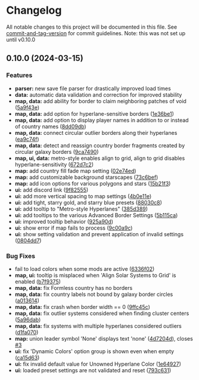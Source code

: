 # Changelog

All notable changes to this project will be documented in this file. See [commit-and-tag-version](https://github.com/absolute-version/commit-and-tag-version) for commit guidelines. Note: this was not set up until v0.10.0

## 0.10.0 (2024-03-15)

### Features

- **parser:** new save file parser for drastically improved load times
- **data:** automatic data validation and correction for improved stability
- **map, data:** add ability for border to claim neighboring patches of void ([5a9f43e](https://github.com/MichaelMakesGames/stellarmaps/commit/5a9f43e4ddbd8cf4da59002662e25d874caa0938))
- **map, data:** add option for hyperlane-sensitive borders ([1e36be1](https://github.com/MichaelMakesGames/stellarmaps/commit/1e36be11f3ff96ac715283dc94df3305ea5b6fad))
- **map, data:** add option to display player names in addition to or instead of country names ([8dd09db](https://github.com/MichaelMakesGames/stellarmaps/commit/8dd09dba0478194cb9c18ee7403c069dd557518a))
- **map, data:** connect circular outlier borders along their hyperlanes ([ea9c74f](https://github.com/MichaelMakesGames/stellarmaps/commit/ea9c74fdaee5ee0ff504abbbfd633162a18cb0a2))
- **map, data:** detect and reassign country border fragments created by circular galaxy borders ([9ca7490](https://github.com/MichaelMakesGames/stellarmaps/commit/9ca749047f7749f32d55be22d4886dfa0f5fc749))
- **map, ui, data:** metro-style enables align to grid, align to grid disables hyperlane-sensitivity ([672d7c2](https://github.com/MichaelMakesGames/stellarmaps/commit/672d7c2a765f96726b8e2b9c948bb849b204adc7))
- **map:** add country fill fade map setting ([02e74ed](https://github.com/MichaelMakesGames/stellarmaps/commit/02e74eddfb5ff1b6f4048d6741eff52dd36b1064))
- **map:** add customizable background starscapes ([73c6bef](https://github.com/MichaelMakesGames/stellarmaps/commit/73c6befc2dd43b673c3e4bc2da4808ad26aedd91))
- **map:** add icon options for various polygons and stars ([15b21f3](https://github.com/MichaelMakesGames/stellarmaps/commit/15b21f3668f9c5c61b23a3ba1c144582209f6cdd))
- **ui:** add discord link ([9f82555](https://github.com/MichaelMakesGames/stellarmaps/commit/9f82555e6afa07ab267f7c8073cdda6d61d382e7))
- **ui:** add more vertical spacing to map settings ([4b0e11e](https://github.com/MichaelMakesGames/stellarmaps/commit/4b0e11e3e77ed8b206d09713658af4747d54d987))
- **ui:** add tight, starry gold, and starry blue presets ([88030c8](https://github.com/MichaelMakesGames/stellarmaps/commit/88030c86ad7ebca885ef14bfc6faf4704318ecbb))
- **ui:** add tooltip to "Metro-style Hyperlanes" ([385d389](https://github.com/MichaelMakesGames/stellarmaps/commit/385d3893b4f502f4e0edc01df3c152ebc0d03a74))
- **ui:** add tooltips to the various Advanced Border Settings ([5b115ca](https://github.com/MichaelMakesGames/stellarmaps/commit/5b115ca56d6371c3d05ff06feeb8fecb00e46fea))
- **ui:** improved tooltip behavior ([925a90d](https://github.com/MichaelMakesGames/stellarmaps/commit/925a90d23a06e020913366e406c0fe665d255f63))
- **ui:** show error if map fails to process ([9c00a9c](https://github.com/MichaelMakesGames/stellarmaps/commit/9c00a9ce4524336b85c9fba089459daee58e1f66))
- **ui:** show setting validation and prevent application of invalid settings ([0804dd7](https://github.com/MichaelMakesGames/stellarmaps/commit/0804dd7ad1016ca1ce94349ebefb440f2a2c7a33))

### Bug Fixes

- fail to load colors when some mods are active ([6336f02](https://github.com/MichaelMakesGames/stellarmaps/commit/6336f02e6625affea56a32d869b047ba777a99ca))
- **map, ui:** tooltip is misplaced when 'Align Solar Systems to Grid' is enabled ([b7f9375](https://github.com/MichaelMakesGames/stellarmaps/commit/b7f9375cb682fa44fe3d3547e42b0fccd41511d1))
- **map, data:** fix Formless country has no borders
- **map, data:** fix country labels not bound by galaxy border circles ([a013614](https://github.com/MichaelMakesGames/stellarmaps/commit/a01361427f70154741d6ddf3254dbc14cefbbf93))
- **map, data:** fix crash when border width == 0 ([9ffc45c](https://github.com/MichaelMakesGames/stellarmaps/commit/9ffc45c98f9a4a3dca9e78e9799d79de18e1732a))
- **map, data:** fix outlier systems considered when finding cluster centers ([5a96dab](https://github.com/MichaelMakesGames/stellarmaps/commit/5a96dab68246dfd348688b888870b35374046a94))
- **map, data:** fix systems with multiple hyperlanes considered outliers ([d1fa070](https://github.com/MichaelMakesGames/stellarmaps/commit/d1fa07030d6838ff703b3a2d366126cecc3b12b9))
- **map:** union leader symbol 'None' displays text 'none' ([4d7204d](https://github.com/MichaelMakesGames/stellarmaps/commit/4d7204d3f1e41633755372bc5d4ee43194b9d29a)), closes [#3](https://github.com/MichaelMakesGames/stellarmaps/issues/3)
- **ui:** fix 'Dynamic Colors' option group is shown even when empty ([ca15d63](https://github.com/MichaelMakesGames/stellarmaps/commit/ca15d63891a8fa66885091f517d13d5c0d1eb31b))
- **ui:** fix invalid default value for Unowned Hyperlane Color ([1e64927](https://github.com/MichaelMakesGames/stellarmaps/commit/1e649275a9fe15b24d6db704a7c3708fbdda74ef))
- **ui:** loaded preset settings are not validated and reset ([793c631](https://github.com/MichaelMakesGames/stellarmaps/commit/793c631963f245583757db3317121b66e0381554))
